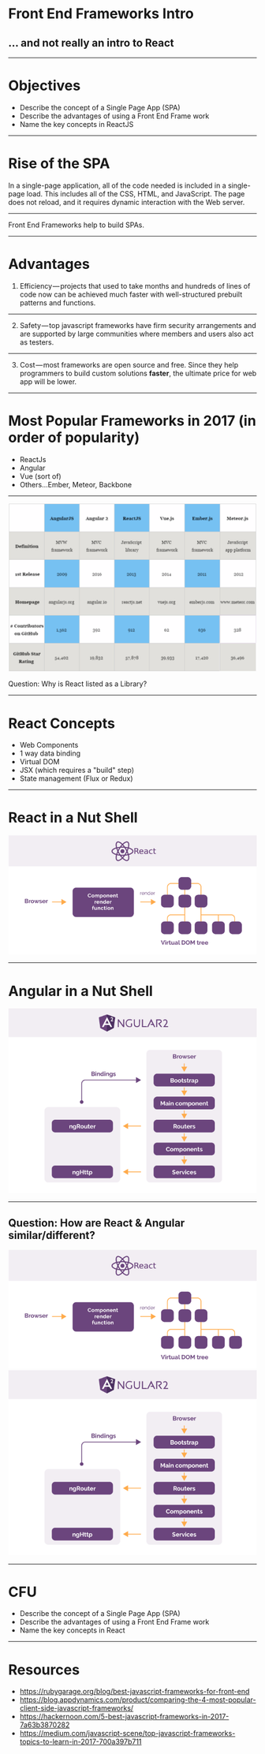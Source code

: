 # Front End Frameworks Intro
## ... and not really an intro to React

---
# Objectives
- Describe the concept of a Single Page App (SPA)
- Describe the advantages of using a Front End Frame work
- Name the key concepts in ReactJS

---

# Rise of the SPA

In a single-page application, all of the code needed is included in a single-page load. This includes all of the CSS, HTML, and JavaScript. The page does not reload, and it requires dynamic interaction with the Web server.

---

Front End Frameworks help to build SPAs.

---

# Advantages

1. Efficiency — projects that used to take months and hundreds of lines of code now can be achieved much faster with well-structured prebuilt patterns and functions.

---

2. Safety — top javascript frameworks have firm security arrangements and are supported by large communities where members and users also act as testers.

---

3. Cost — most frameworks are open source and free. Since they help programmers to build custom solutions __faster__, the ultimate price for web app will be lower.

---

# Most Popular Frameworks in 2017 (in order of popularity)

- ReactJs
- Angular
- Vue (sort of)
- Others...Ember, Meteor, Backbone

---

![inline](./images/comparison.png)

Question: Why is React listed as a Library?

---

# React Concepts

- Web Components
- 1 way data binding
- Virtual DOM
- JSX (which requires a "build" step)
- State management (Flux or Redux)

---

# React in a Nut Shell

![inline](./images/React.jpg)

---

# Angular in a Nut Shell

![inline](./images/angular-2.jpg)

---

## Question: How are React & Angular similar/different?
![inline, 50%](./images/React.jpg)
![inline, 50%](./images/angular-2.jpg)

---

# CFU

- Describe the concept of a Single Page App (SPA)
- Describe the advantages of using a Front End Frame work
- Name the key concepts in React

----

# Resources
- https://rubygarage.org/blog/best-javascript-frameworks-for-front-end
- https://blog.appdynamics.com/product/comparing-the-4-most-popular-client-side-javascript-frameworks/
- https://hackernoon.com/5-best-javascript-frameworks-in-2017-7a63b3870282
- https://medium.com/javascript-scene/top-javascript-frameworks-topics-to-learn-in-2017-700a397b711

